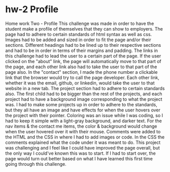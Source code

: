 # hw-2 Profile
Home work Two - Profile
This challenge was made in order to have the student make a profile of themselves that they can show to employers. The page had to adhere to certain standards of html syntax as well as css. Images had to be added and sized in order to fit the page and/or their sections. Different headings had to be lined up to their respective sections and had to be in order in terms of their margins and padding.
The links in this challenge had to lead the user to a certain part of the page. If the user clicked on the "about" link, the page will automatically move to that part of the page, and each other link also had to take the user to that part of the page also. In the "contact" section, I made the phone number a clickable link that the browser would try to call the page developer. Each other link, whether it was the email, github, or linkedin, would take the user to that website in a new tab.
The project section had to adhere to certain standards also. The first child had to be bigger than the rest of the projects, and each project had to have a background image corresponding to what the project was. I had to make some projects up in order to adhere to the standards, but they all have an image and have effects for when the user hovers over the project with their pointer.
Coloring was an issue while I was coding, so I had to keep it simple with a light-gray background, and darker text. For the nav items & the contact me items, the color & background would change when the user hovered over it with their mouse.
Comments were added to the HTML and the CSS in where I had to add images or code. In the CSS the comments explained what the code under it was meant to do.
This project was challenging and I feel like I could have improved the page overall, but the only way I could've known this was to start. If I had to start over, the page would turn out better based on what I have learned this first time going through this challenge. 